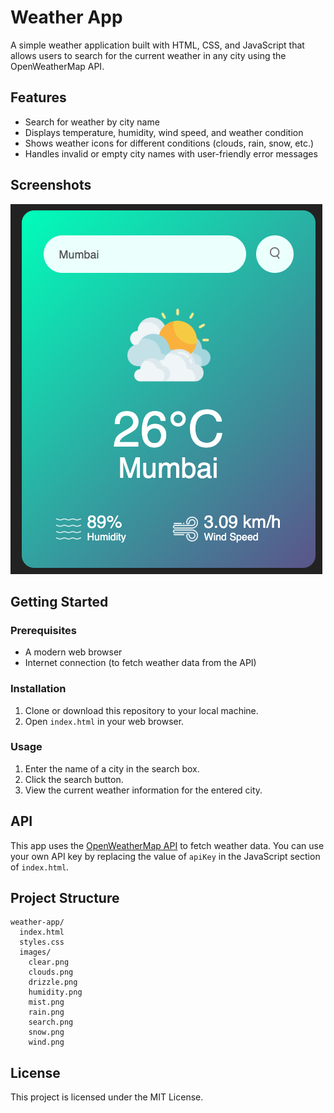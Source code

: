 # Weather App

A simple weather application built with HTML, CSS, and JavaScript that allows users to search for the current weather in any city using the OpenWeatherMap API.

## Features
- Search for weather by city name
- Displays temperature, humidity, wind speed, and weather condition
- Shows weather icons for different conditions (clouds, rain, snow, etc.)
- Handles invalid or empty city names with user-friendly error messages

## Screenshots
![Weather App Screenshot](images/image.png)

## Getting Started

### Prerequisites
- A modern web browser
- Internet connection (to fetch weather data from the API)

### Installation
1. Clone or download this repository to your local machine.
2. Open `index.html` in your web browser.

### Usage
1. Enter the name of a city in the search box.
2. Click the search button.
3. View the current weather information for the entered city.

## API
This app uses the [OpenWeatherMap API](https://openweathermap.org/api) to fetch weather data. You can use your own API key by replacing the value of `apiKey` in the JavaScript section of `index.html`.

## Project Structure
```
weather-app/
  index.html
  styles.css
  images/
    clear.png
    clouds.png
    drizzle.png
    humidity.png
    mist.png
    rain.png
    search.png
    snow.png
    wind.png
```

## License
This project is licensed under the MIT License.